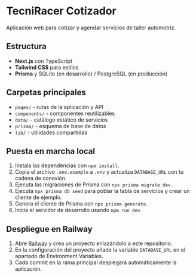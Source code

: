 # TecniRacer Cotizador

Aplicación web para cotizar y agendar servicios de taller automotriz.

## Estructura

- **Next.js** con TypeScript
- **Tailwind CSS** para estilos
- **Prisma** y SQLite (en desarrollo) / PostgreSQL (en producción)

## Carpetas principales

- `pages/` - rutas de la aplicación y API
- `components/` - componentes reutilizables
- `data/` - catálogo estático de servicios
- `prisma/` - esquema de base de datos
- `lib/` - utilidades compartidas

## Puesta en marcha local

1. Instala las dependencias con `npm install`.
2. Copia el archivo `.env.example` a `.env` y actualiza `DATABASE_URL` con tu cadena de conexión.
3. Ejecuta las migraciones de Prisma con `npx prisma migrate dev`.
4. Ejecuta `npx prisma db seed` para poblar la tabla de servicios y crear un cliente de ejemplo.
5. Genera el cliente de Prisma con `npx prisma generate`.
6. Inicia el servidor de desarrollo usando `npm run dev`.

## Despliegue en Railway

1. Abre [Railway](https://railway.app) y crea un proyecto enlazándolo a este repositorio.
2. En la configuración del proyecto añade la variable `DATABASE_URL` en el apartado de Environment Variables.
3. Cada commit en la rama principal desplegará automáticamente la aplicación.
